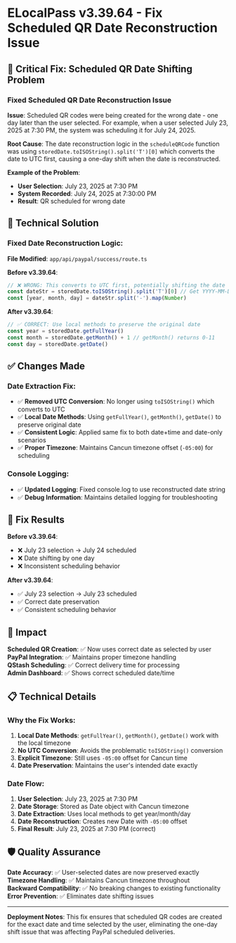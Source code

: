 # ELocalPass v3.39.64 - Fix Scheduled QR Date Reconstruction Issue

## 📅 Critical Fix: Scheduled QR Date Shifting Problem

### Fixed Scheduled QR Date Reconstruction Issue
**Issue**: Scheduled QR codes were being created for the wrong date - one day later than the user selected. For example, when a user selected July 23, 2025 at 7:30 PM, the system was scheduling it for July 24, 2025.

**Root Cause**: The date reconstruction logic in the `scheduleQRCode` function was using `storedDate.toISOString().split('T')[0]` which converts the date to UTC first, causing a one-day shift when the date is reconstructed.

**Example of the Problem**:
- **User Selection**: July 23, 2025 at 7:30 PM
- **System Recorded**: July 24, 2025 at 7:30:00 PM
- **Result**: QR scheduled for wrong date

## 🎯 Technical Solution

### Fixed Date Reconstruction Logic:

**File Modified**: `app/api/paypal/success/route.ts`

**Before v3.39.64**:
```javascript
// ❌ WRONG: This converts to UTC first, potentially shifting the date
const dateStr = storedDate.toISOString().split('T')[0] // Get YYYY-MM-DD
const [year, month, day] = dateStr.split('-').map(Number)
```

**After v3.39.64**:
```javascript
// ✅ CORRECT: Use local methods to preserve the original date
const year = storedDate.getFullYear()
const month = storedDate.getMonth() + 1 // getMonth() returns 0-11
const day = storedDate.getDate()
```

## ✅ Changes Made

### Date Extraction Fix:
- ✅ **Removed UTC Conversion**: No longer using `toISOString()` which converts to UTC
- ✅ **Local Date Methods**: Using `getFullYear()`, `getMonth()`, `getDate()` to preserve original date
- ✅ **Consistent Logic**: Applied same fix to both date+time and date-only scenarios
- ✅ **Proper Timezone**: Maintains Cancun timezone offset (`-05:00`) for scheduling

### Console Logging:
- ✅ **Updated Logging**: Fixed console.log to use reconstructed date string
- ✅ **Debug Information**: Maintains detailed logging for troubleshooting

## 🧪 Fix Results

**Before v3.39.64**:
- ❌ July 23 selection → July 24 scheduled
- ❌ Date shifting by one day
- ❌ Inconsistent scheduling behavior

**After v3.39.64**:
- ✅ July 23 selection → July 23 scheduled
- ✅ Correct date preservation
- ✅ Consistent scheduling behavior

## 🔄 Impact

**Scheduled QR Creation**: ✅ Now uses correct date as selected by user  
**PayPal Integration**: ✅ Maintains proper timezone handling  
**QStash Scheduling**: ✅ Correct delivery time for processing  
**Admin Dashboard**: ✅ Shows correct scheduled date/time

## 📋 Technical Details

### Why the Fix Works:
1. **Local Date Methods**: `getFullYear()`, `getMonth()`, `getDate()` work with the local timezone
2. **No UTC Conversion**: Avoids the problematic `toISOString()` conversion
3. **Explicit Timezone**: Still uses `-05:00` offset for Cancun time
4. **Date Preservation**: Maintains the user's intended date exactly

### Date Flow:
1. **User Selection**: July 23, 2025 at 7:30 PM
2. **Date Storage**: Stored as Date object with Cancun timezone
3. **Date Extraction**: Uses local methods to get year/month/day
4. **Date Reconstruction**: Creates new Date with `-05:00` offset
5. **Final Result**: July 23, 2025 at 7:30 PM (correct)

## 🛡️ Quality Assurance

**Date Accuracy**: ✅ User-selected dates are now preserved exactly  
**Timezone Handling**: ✅ Maintains Cancun timezone throughout  
**Backward Compatibility**: ✅ No breaking changes to existing functionality  
**Error Prevention**: ✅ Eliminates date shifting issues

---

**Deployment Notes**: This fix ensures that scheduled QR codes are created for the exact date and time selected by the user, eliminating the one-day shift issue that was affecting PayPal scheduled deliveries. 